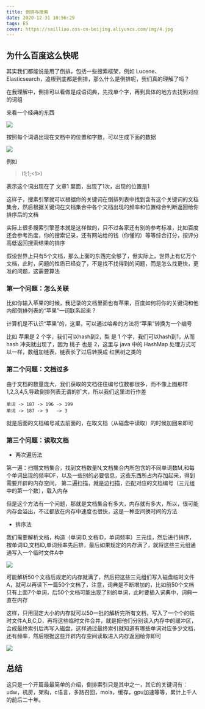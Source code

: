```yaml
---
title: 倒排与搜索
date: 2020-12-31 10:56:29
tags: ES
cover: https://sailliao.oss-cn-beijing.aliyuncs.com/img/4.jpg
---
```


## 为什么百度这么快呢

其实我们都能说是用了倒排，包括一些搜索框架，例如 Lucene、Elasticsearch，追根到底都是倒排，那么什么是倒排呢，我们真的理解了吗？

在我理解中，倒排可以看做是成语词典，先找单个字，再到具体的地方去找到对应的词组

来看一个经典的东西

![](1.png)

按照每个词语出现在文档中的位置和字数，可以生成下面的数据

![](2.jpg)

例如

> (1;1;<1>) 

表示这个词出现在了 文章1 里面，出现了1次，出现的位置是1

这样子，搜素引擎就可以根据你的关键词在倒排列表中找到含有这个关键词的文档集合，然后根据关键词在文档集合中各个文档出现的频率和位置综合判断返回给你排序后的文档

实际上很多搜索引擎基本就是这样做的，只不过各家还有别的参考标准，比如百度还会参考热度，你的搜索记录，还有网站给的钱（你懂的）等等综合打分，按评分高低返回搜索结果的排序

假设世界上只有5个文档，那么上面的东西完全够了，但实际上，世界上有亿万个文档，此时，问题的性质已经变了，不是找不找得到的问题，而是怎么找更快，更准的问题，这需要算法

### 第一个问题：怎么关联

比如你输入苹果的时候，我记录的文档里面也有苹果，百度如何将你的关键词和他内部倒排列表的“苹果”一词联系起来？

计算机是不认识“苹果”的，这里，可以通过哈希的方法将“苹果”转换为一个编号

比如 苹果是 2 个字，我们可以hash到2，梨 是 1 个字，我们可以hash到1，从而 hash 冲突就出现了，因为 桃子 也是 2，这里与 java 中的 HashMap 处理方式可以一样，数组加链表，链表长了过后转换成 红黑树之类的

### 第二个问题：文档过多

由于文档的数量庞大，我们获取的文档往往编号位数都很多，而不像上图那样1,2,3,4,5,导致倒排列表无谓的扩大，所以我们这里进行作差

```
单词 -> 187 -> 196 -> 199
单词 -> 187 -> 9   -> 3
```

就是后面的文档编号减去前面的，在取文档（从磁盘中读取）的时候加回来即可

### 第三个问题：读取文档

* 两次遍历法

第一遍：扫描文档集合，找到文档数量N,文档集合内所包含的不同单词数M,和每个单词出现的频率DF，以及一些别的必要信息，这些东西所占内存加起来，得到需要开辟的内存空间，
第二遍扫描，就是边扫描，匹配对应的文档编号（三元组中的第一个数），载入内存

但是这个方法有一个问题，那就是文档集合有多大，内存就有多大，所以，很可能内存会溢出，不过都放在内存中速度也很快，这是一种空间换时间的方法

* 排序法

我们需要解析文档，构造（单词ID,文档ID，单词频率）三元组，然后进行排序，按单词ID,文档ID,单词频率先后排，最后如果规定的内存满了，就将这些三元组通通写入一个临时文件A中

![](https://pic2.zhimg.com/80/v2-f76b63f25cd6ca5ddde268c71e259d11_720w.jpg)

可能解析50个文档后规定的内存就满了，然后把这些三元组们写入磁盘临时文件A，就可以再读下一篇50个文档了，注意，词典是不断增加的，比如前50个文档只有上面7个单词，后50个文档可能出现了别的单词，此时要插入词典中，词典一直在内存

这样，只用固定大小的内存就可以50一批的解析完所有文档，写入了一个个的临时文件A,B,C,D，再将这些临时文件合并，就是把他们分别读入内存中的缓冲区，合成最终索引后再写入磁盘，这样通过最终索引就知道有哪些单词对应多少文档，还有频率，然后根据这些开辟内存空间读取进入内存返回给你即可

![](https://pic3.zhimg.com/80/v2-f598badc8baf61792234a7957b9b83c6_720w.jpg)

## 总结
这只是一个开篇最最简单的介绍，倒排索引只是其中之一，其它的关键词有：udw，机房，架构，c语言，多路召回，mola，缓存，gpu加速等等，累计上千人的前后二十年。